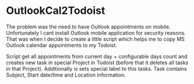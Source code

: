 # OutlookCal2Todoist

The problem was the need to have Outlook appointments on mobile. Unfortunately I cant install Outlook mobile application for security reasons. That was when I decide to create a little script which helps me to copy MS Outlook calendar appointments to my Todoist.

Script get all appointments from current day + configurable days count and creates new task in special Project in Todoist (before that it deletes all tasks in that Project). Additionally is sets  special label to this tasks. Task contains Subject, Start date/time and Location information.

